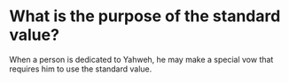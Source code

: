 # What is the purpose of the standard value?

When a person is dedicated to Yahweh, he may make a special vow that requires him to use the standard value.
